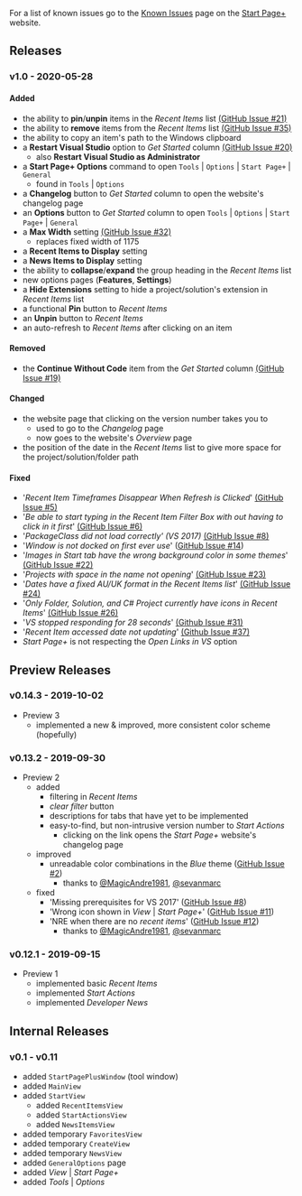 For a list of known issues go to the [Known Issues][known-issues-url]
page on the [Start Page+][start-page-plus-url] website.

[start-page-plus-url]: https://luminous-software.solutions/start-page-plus
[known-issues-url]: https://luminous-software.solutions/start-page-plus/known-issues

## Releases

### v1.0 - 2020-05-28

#### Added
  - the ability to **pin**/**unpin** items in the *Recent Items* list [(GitHub Issue #21)][github-issue-21]
  - the ability to **remove** items from the *Recent Items* list [(GitHub Issue #35)][github-issue-35]
  - the ability to copy an item's path to the Windows clipboard
  - a **Restart Visual Studio** option to *Get Started* column [(GitHub Issue #20)][github-issue-20]
    - also **Restart Visual Studio as Administrator**
  - a **Start Page+ Options** command to open `Tools` | `Options` | `Start Page+` | `General`
    - found in `Tools` | `Options`
  - a **Changelog** button to *Get Started* column to open the website's changelog page
  - an **Options** button to *Get Started* column to open `Tools` | `Options` | `Start Page+` | `General`
  - a **Max Width** setting [(GitHub Issue #32)][github-issue-32]
    - replaces fixed width of 1175
  - a **Recent Items to Display** setting
  - a **News Items to Display** setting
  - the ability to **collapse**/**expand** the group heading in the *Recent Items* list
  - new options pages (**Features**, **Settings**)
  - a **Hide Extensions** setting to hide a project/solution's extension in *Recent Items* list
  - a functional **Pin** button to *Recent Items*
  - an **Unpin** button to *Recent Items*
  - an auto-refresh to *Recent Items* after clicking on an item

[github-issue-20]: https://github.com/luminous-software/start-page-plus/issues/20
[github-issue-21]: https://github.com/luminous-software/start-page-plus/issues/21
[github-issue-35]: https://github.com/luminous-software/start-page-plus/issues/35
[github-issue-32]: https://github.com/luminous-software/start-page-plus/issues/32

#### Removed
  - the **Continue Without Code** item from the *Get Started* column [(GitHub Issue #19)][github-issue-19]

[github-issue-19]: https://github.com/luminous-software/start-page-plus/issues/19

#### Changed
  - the website page that clicking on the version number takes you to
    - used to go to the *Changelog* page
    - now goes to the website's *Overview* page
  - the position of the date in the *Recent Items* list to give more space for the
project/solution/folder path

#### Fixed
  - '*Recent Item Timeframes Disappear When Refresh is Clicked*' [(GitHub Issue #5)][github-issue-5]
  - '*Be able to start typing in the Recent Item Filter Box with out having to click in it first*' [(GitHub Issue #6)][github-issue-6]
  - '*PackageClass did not load correctly' (VS 2017)* [(GitHub Issue #8)][github-issue-8]
  - '*Window is not docked on first ever use*' ([GitHub Issue #14][github-issue-14])
  - '*Images in Start tab have the wrong background color in some themes*' [(GitHub Issue #22)][github-issue-22]
  - '*Projects with space in the name not opening*' [(GitHub Issue #23)][github-issue-23]
  - '*Dates have a fixed AU/UK format in the Recent Items list*' [(GitHub Issue #24)][github-issue-24]
  - '*Only Folder, Solution, and C# Project currently have icons in Recent Items*' [(GitHub Issue #26)][github-issue-26]
  - '_VS stopped responding for 28 seconds_' [(Github Issue #31)][github-issue-31]
  - '*Recent Item accessed date not updating*' [(Github Issue #37)][github-issue-37]
  - *Start Page+* is not respecting the *Open Links in VS* option

[github-issue-5]: https://github.com/luminous-software/start-page-plus/issues/5
[github-issue-6]: https://github.com/luminous-software/start-page-plus/issues/6
[github-issue-8]: https://github.com/luminous-software/start-page-plus/issues/8
[github-issue-14]: https://github.com/luminous-software/start-page-plus/issues/14
[github-issue-22]: https://github.com/luminous-software/start-page-plus/issues/22
[github-issue-23]: https://github.com/luminous-software/start-page-plus/issues/23
[github-issue-24]: https://github.com/luminous-software/start-page-plus/issues/24
[github-issue-26]: https://github.com/luminous-software/start-page-plus/issues/26
[github-issue-31]: https://github.com/luminous-software/start-page-plus/issues/31
[github-issue-37]: https://github.com/luminous-software/start-page-plus/issues/37

## Preview Releases

### v0.14.3 - 2019-10-02

- Preview 3
  - implemented a new & improved, more consistent color scheme (hopefully)

### v0.13.2 - 2019-09-30

- Preview 2
  - added
    - filtering in *Recent Items*
    - *clear filter* button
    - descriptions for tabs that have yet to be implemented
    - easy-to-find, but non-intrusive version number to *Start Actions*
        - clicking on the link opens the *Start Page+* website's changelog page
  - improved
    - unreadable color combinations in the *Blue* theme ([GitHub Issue #2][github-issue-2])
      - thanks to [@MagicAndre1981][MagicAndre1981], [@sevanmarc][sevanmarc]
  - fixed
    - 'Missing prerequisites for VS 2017' ([GitHub Issue #8][github-issue-8])
    - 'Wrong icon shown in _View_ | _Start Page+_' ([GitHub Issue #11][github-issue-11])
    - 'NRE when there are no _recent items_' ([GitHub Issue #12][github-issue-12])
      - thanks to [@MagicAndre1981][MagicAndre1981], [@sevanmarc][sevanmarc]

[github-issue-2]: https://github.com/luminous-software/start-page-plus/issues/2
[github-issue-8]: https://github.com/luminous-software/start-page-plus/issues/8
[github-issue-11]: https://github.com/luminous-software/start-page-plus/issues/11
[github-issue-12]: https://github.com/luminous-software/start-page-plus/issues/12
[sevanmarc]: https://github.com/sevanmarc
[MagicAndre1981]: https://github.com/MagicAndre1981


### v0.12.1 - 2019-09-15

- Preview 1
  - implemented basic *Recent Items*
  - implemented *Start Actions*
  - implemented *Developer News*

## Internal Releases

### v0.1 - v0.11

- added `StartPagePlusWindow` (tool window)
- added `MainView`
- added `StartView`
  - added `RecentItemsView`
  - added `StartActionsView`
  - added `NewsItemsView`
- added temporary `FavoritesView`
- added temporary `CreateView`
- added temporary `NewsView`
- added `GeneralOptions` page
- added *View* | *Start Page+*
- added *Tools* | *Options*
